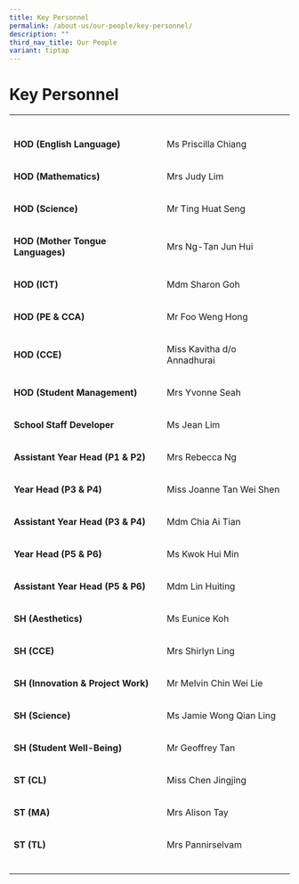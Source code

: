 ```yaml
---
title: Key Personnel
permalink: /about-us/our-people/key-personnel/
description: ""
third_nav_title: Our People
variant: tiptap
---
```

<h1><strong>Key Personnel</strong></h1>
<table style="minWidth: 50px">
<colgroup>
<col>
<col>
</colgroup>
<tbody>
<tr>
<th rowspan="1" colspan="1">
<p></p>
</th>
<th rowspan="1" colspan="1">
<p></p>
</th>
</tr>
<tr>
<td rowspan="1" colspan="1">
<p><strong>HOD (English Language)</strong>
</p>
</td>
<td rowspan="1" colspan="1">
<p>Ms Priscilla Chiang</p>
</td>
</tr>
<tr>
<td rowspan="1" colspan="1">
<p><strong>HOD (Mathematics)</strong>
</p>
</td>
<td rowspan="1" colspan="1">
<p>Mrs Judy Lim</p>
</td>
</tr>
<tr>
<td rowspan="1" colspan="1">
<p><strong>HOD (Science)</strong>
</p>
</td>
<td rowspan="1" colspan="1">
<p>Mr Ting Huat Seng</p>
</td>
</tr>
<tr>
<td rowspan="1" colspan="1">
<p><strong>HOD (Mother Tongue Languages)</strong>
</p>
</td>
<td rowspan="1" colspan="1">
<p>Mrs Ng-Tan Jun Hui</p>
</td>
</tr>
<tr>
<td rowspan="1" colspan="1">
<p><strong>HOD (ICT)</strong>
</p>
</td>
<td rowspan="1" colspan="1">
<p>Mdm Sharon Goh</p>
</td>
</tr>
<tr>
<td rowspan="1" colspan="1">
<p><strong>HOD (PE &amp; CCA)</strong>
</p>
</td>
<td rowspan="1" colspan="1">
<p>Mr Foo Weng Hong</p>
</td>
</tr>
<tr>
<td rowspan="1" colspan="1">
<p><strong>HOD (CCE)</strong>
</p>
</td>
<td rowspan="1" colspan="1">
<p>Miss Kavitha d/o Annadhurai</p>
</td>
</tr>
<tr>
<td rowspan="1" colspan="1">
<p><strong>HOD (Student Management)</strong>
</p>
</td>
<td rowspan="1" colspan="1">
<p>Mrs Yvonne Seah</p>
</td>
</tr>
<tr>
<td rowspan="1" colspan="1">
<p><strong>School Staff Developer</strong>
</p>
</td>
<td rowspan="1" colspan="1">
<p>Ms Jean Lim</p>
</td>
</tr>
<tr>
<td rowspan="1" colspan="1">
<p><strong>Assistant Year Head (P1 &amp; P2)</strong>
</p>
</td>
<td rowspan="1" colspan="1">
<p>Mrs Rebecca Ng</p>
</td>
</tr>
<tr>
<td rowspan="1" colspan="1">
<p><strong>Year Head (P3 &amp; P4)</strong>
</p>
</td>
<td rowspan="1" colspan="1">
<p>Miss Joanne Tan Wei Shen</p>
</td>
</tr>
<tr>
<td rowspan="1" colspan="1">
<p><strong>Assistant Year Head (P3 &amp; P4)</strong>
</p>
</td>
<td rowspan="1" colspan="1">
<p>Mdm Chia Ai Tian</p>
</td>
</tr>
<tr>
<td rowspan="1" colspan="1">
<p><strong>Year Head (P5 &amp; P6)</strong>
</p>
</td>
<td rowspan="1" colspan="1">
<p>Ms Kwok Hui Min</p>
</td>
</tr>
<tr>
<td rowspan="1" colspan="1">
<p><strong>Assistant Year Head (P5 &amp; P6)</strong>
</p>
</td>
<td rowspan="1" colspan="1">
<p>Mdm Lin Huiting</p>
</td>
</tr>
<tr>
<td rowspan="1" colspan="1">
<p><strong>SH (Aesthetics)</strong>
</p>
</td>
<td rowspan="1" colspan="1">
<p>Ms Eunice Koh</p>
</td>
</tr>
<tr>
<td rowspan="1" colspan="1">
<p><strong>SH (CCE)</strong>
</p>
</td>
<td rowspan="1" colspan="1">
<p>Mrs Shirlyn Ling</p>
</td>
</tr>
<tr>
<td rowspan="1" colspan="1">
<p><strong>SH (Innovation &amp; Project Work)</strong>
</p>
</td>
<td rowspan="1" colspan="1">
<p>Mr Melvin Chin Wei Lie</p>
</td>
</tr>
<tr>
<td rowspan="1" colspan="1">
<p><strong>SH (Science)</strong>
</p>
</td>
<td rowspan="1" colspan="1">
<p>Ms Jamie Wong Qian Ling</p>
</td>
</tr>
<tr>
<td rowspan="1" colspan="1">
<p><strong>SH (Student Well-Being)</strong>
</p>
</td>
<td rowspan="1" colspan="1">
<p>Mr Geoffrey Tan</p>
</td>
</tr>
<tr>
<td rowspan="1" colspan="1">
<p><strong>ST (CL)</strong>
</p>
</td>
<td rowspan="1" colspan="1">
<p>Miss Chen Jingjing</p>
</td>
</tr>
<tr>
<td rowspan="1" colspan="1">
<p><strong>ST (MA)</strong>
</p>
</td>
<td rowspan="1" colspan="1">
<p>Mrs Alison Tay</p>
</td>
</tr>
<tr>
<td rowspan="1" colspan="1">
<p><strong>ST (TL)</strong>
</p>
</td>
<td rowspan="1" colspan="1">
<p>Mrs Pannirselvam</p>
</td>
</tr>
<tr>
<td rowspan="1" colspan="1">
<p></p>
</td>
<td rowspan="1" colspan="1">
<p></p>
</td>
</tr>
</tbody>
</table>
<p></p>